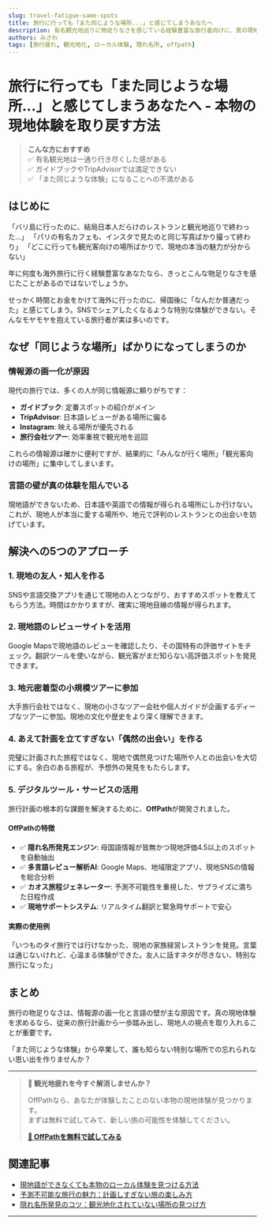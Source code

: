 ```yaml
---
slug: travel-fatigue-same-spots
title: 旅行に行っても「また同じような場所...」と感じてしまうあなたへ
description: 有名観光地巡りに物足りなさを感じている経験豊富な旅行者向けに、真の現地体験を見つける方法をご紹介します。
authors: みさわ
tags: [旅行疲れ, 観光地化, ローカル体験, 隠れ名所, offpath]
---
```


# 旅行に行っても「また同じような場所...」と感じてしまうあなたへ - 本物の現地体験を取り戻す方法

> **こんな方におすすめ**  
> ✅ 有名観光地は一通り行き尽くした感がある  
> ✅ ガイドブックやTripAdvisorでは満足できない  
> ✅ 「また同じような体験」になることへの不満がある  

## はじめに

「バリ島に行ったのに、結局日本人だらけのレストランと観光地巡りで終わった...」
「パリの有名カフェも、インスタで見たのと同じ写真ばかり撮って終わり」
「どこに行っても観光客向けの場所ばかりで、現地の本当の魅力が分からない」

年に何度も海外旅行に行く経験豊富なあなたなら、きっとこんな物足りなさを感じたことがあるのではないでしょうか。

せっかく時間とお金をかけて海外に行ったのに、帰国後に「なんだか普通だった」と感じてしまう。SNSでシェアしたくなるような特別な体験ができない。そんなモヤモヤを抱えている旅行者が実は多いのです。

## なぜ「同じような場所」ばかりになってしまうのか

### 情報源の画一化が原因

現代の旅行では、多くの人が同じ情報源に頼りがちです：

- **ガイドブック**: 定番スポットの紹介がメイン
- **TripAdvisor**: 日本語レビューがある場所に偏る
- **Instagram**: 映える場所が優先される
- **旅行会社ツアー**: 効率重視で観光地を巡回

これらの情報源は確かに便利ですが、結果的に「みんなが行く場所」「観光客向けの場所」に集中してしまいます。

### 言語の壁が真の体験を阻んでいる

現地語ができないため、日本語や英語での情報が得られる場所にしか行けない。これが、現地人が本当に愛する場所や、地元で評判のレストランとの出会いを妨げています。

## 解決への5つのアプローチ

### 1. 現地の友人・知人を作る

SNSや言語交換アプリを通じて現地の人とつながり、おすすめスポットを教えてもらう方法。時間はかかりますが、確実に現地目線の情報が得られます。

### 2. 現地語のレビューサイトを活用

Google Mapsで現地語のレビューを確認したり、その国特有の評価サイトをチェック。翻訳ツールを使いながら、観光客がまだ知らない高評価スポットを発見できます。

### 3. 地元密着型の小規模ツアーに参加

大手旅行会社ではなく、現地の小さなツアー会社や個人ガイドが企画するディープなツアーに参加。現地の文化や歴史をより深く理解できます。

### 4. あえて計画を立てすぎない「偶然の出会い」を作る

完璧に計画された旅程ではなく、現地で偶然見つけた場所や人との出会いを大切にする。余白のある旅程が、予想外の発見をもたらします。

### 5. デジタルツール・サービスの活用

旅行計画の根本的な課題を解決するために、**OffPath**が開発されました。

#### OffPathの特徴
- ✅ **隠れ名所発見エンジン**: 母国語情報が皆無かつ現地評価4.5以上のスポットを自動抽出
- ✅ **多言語レビュー解析AI**: Google Maps、地域限定アプリ、現地SNSの情報を総合分析
- ✅ **カオス旅程ジェネレーター**: 予測不可能性を重視した、サプライズに満ちた日程作成
- ✅ **現地サポートシステム**: リアルタイム翻訳と緊急時サポートで安心

#### 実際の使用例
「いつものタイ旅行では行けなかった、現地の家族経営レストランを発見。言葉は通じないけれど、心温まる体験ができた。友人に話すネタが尽きない、特別な旅行になった」

## まとめ

旅行の物足りなさは、情報源の画一化と言語の壁が主な原因です。真の現地体験を求めるなら、従来の旅行計画から一歩踏み出し、現地人の視点を取り入れることが重要です。

「また同じような体験」から卒業して、誰も知らない特別な場所での忘れられない思い出を作りませんか？

---

> **🌟 観光地疲れを今すぐ解消しませんか？**  
> 
> OffPathなら、あなたが体験したことのない本物の現地体験が見つかります。  
> まずは無料で試してみて、新しい旅の可能性を体験してください。
> 
> **[📱 OffPathを無料で試してみる](URL)**

## 関連記事
- [現地語ができなくても本物のローカル体験を見つける方法](URL)
- [予測不可能な旅行の魅力：計画しすぎない旅の楽しみ方](URL)
- [隠れ名所発見のコツ：観光地化されていない場所の見つけ方](URL)

---